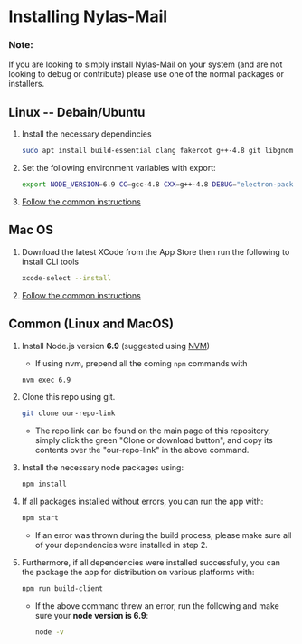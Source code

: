 # Installing Nylas-Mail
### Note:
If you are looking to simply install Nylas-Mail on your system (and are not looking to debug or contribute) please use one of the normal packages or installers.

## Linux -- Debain/Ubuntu
1. Install the necessary dependincies
    ```bash
    sudo apt install build-essential clang fakeroot g++-4.8 git libgnome-keyring-dev xvfb rpm libxext-dev libxtst-dev libxkbfile-dev
    ```
1. Set the following environment variables with export:
    ```bash
    export NODE_VERSION=6.9 CC=gcc-4.8 CXX=g++-4.8 DEBUG="electron-packager:*" INSTALL_TARGET=client
    ```
1. [Follow the common instructions](#common-linux-and-macos)

## Mac OS
1. Download the latest XCode from the App Store then run the following to install CLI tools
    ```bash
    xcode-select --install
    ```
1. [Follow the common instructions](#common-linux-and-macos)
      
## Common (Linux and MacOS)
1. Install Node.js version **6.9** (suggested using [NVM](https://github.com/creationix/nvm/blob/master/README.md#install-script))
    * If using nvm, prepend all the coming `npm` commands with
    ```bash
    nvm exec 6.9
    ```
1. Clone this repo using git.
    ```bash
    git clone our-repo-link
    ```
   * The repo link can be found on the main page of this repository, simply click the green "Clone or download button", and copy its contents over the "our-repo-link" in the above command.
1. Install the necessary node packages using:
    ```bash
    npm install
    ```
1. If all packages installed without errors, you can run the app with:
    ```bash
    npm start
    ```
    * If an error was thrown during the build process, please make sure all of your dependencies were installed in step 2.
    
1. Furthermore, if all dependencies were installed successfully, you can the package the app for distribution on various platforms with:
    ```bash
    npm run build-client
    ```
    * If the above command threw an error, run the following and make sure your **node version is 6.9**:
      ```bash
      node -v
      ```  